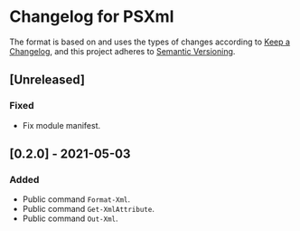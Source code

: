 # Changelog for PSXml

The format is based on and uses the types of changes according to [Keep a Changelog](https://keepachangelog.com/en/1.0.0/),
and this project adheres to [Semantic Versioning](https://semver.org/spec/v2.0.0.html).

## [Unreleased]

### Fixed

- Fix module manifest.

## [0.2.0] - 2021-05-03

### Added

- Public command `Format-Xml`.
- Public command `Get-XmlAttribute`.
- Public command `Out-Xml`.
